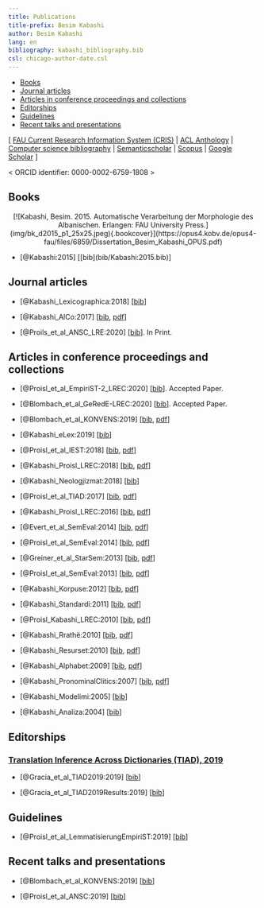```yaml
---
title: Publications
title-prefix: Besim Kabashi
author: Besim Kabashi
lang: en
bibliography: kabashi_bibliography.bib
csl: chicago-author-date.csl
---
```



- [Books](#books)
- [Journal articles](#journal-articles)
- [Articles in conference proceedings and collections](#articles-in-conference-proceedings-and-collections)
- [Editorships](#editorships)
- [Guidelines](#guidelines)
- [Recent talks and presentations](#recent-talks-and-presentations)

[ [FAU Current Research Information System (CRIS)](https://cris.fau.de/converis/portal/Person/104399870?auxfun=&lang=de_DE) |
  [ACL Anthology](https://www.aclweb.org/anthology/people/b/besim-kabashi) |
  [Computer science bibliography](https://dblp.org/pers/hd/k/Kabashi:Besim) |
  [Semanticscholar](https://www.semanticscholar.org/author/Besim-Kabashi/2715062) |
  [Scopus](https://www.scopus.com/authid/detail.uri?authorId=36608230200) |
  [Google Scholar](https://scholar.google.com/citations?hl=en&user=8KqEl74AAAAJ) ] 

< ORCID identifier: 0000-0002-6759-1808 >


## Books ##

<div class="cover" align="center">[![Kabashi, Besim. 2015. Automatische Verarbeitung der Morphologie des Albanischen. Erlangen: FAU University Press.](img/bk_d2015_p1_25x25.jpeg){.bookcover}](https://opus4.kobv.de/opus4-fau/files/6859/Dissertation_Besim_Kabashi_OPUS.pdf)</div>

- <div class="book"><div class="bibentry">[@Kabashi:2015] [[bib](bib/Kabashi:2015.bib)]</div>


## Journal articles ##

- [@Kabashi_Lexicographica:2018] [[bib](bib/Kabashi_Lexicographica:2018.bib)]

- [@Kabashi_AlCo:2017] [[bib](bib/Kabashi_AlCo:2017.bib), [pdf](pdf/kabashi_2017_AlCo.pdf)]

- [@Proils_et_al_ANSC_LRE:2020] [[bib](bib/Proils_et_al_ANSC_LRE:2020.bib)]. In Print.


## Articles in conference proceedings and collections ##

<!-- Proisl et al. NSURL -->

- [@Proisl_et_al_EmpiriST-2_LREC:2020] [[bib](bib/Proisl_et_al_EmpiriST-2_LREC:2020.bib)]. Accepted Paper.

- [@Blombach_et_al_GeRedE-LREC:2020] [[bib](bib/Blombach_et_al_GeRedE-LREC:2020.bib)]. Accepted Paper.

- [@Blombach_et_al_KONVENS:2019] [[bib](bib/Blombach_et_al_KONVENS2019GerReddit:2019.bib), [pdf](pdf/blombach_et_al_2019_reddit_konvens.pdf)]

- [@Kabashi_eLex:2019] [[bib](bib/Kabashi_eLex:2019.bib)]

- [@Proisl_et_al_IEST:2018] [[bib](bib/Proisl_et_al_IEST:2018.bib), [pdf](pdf/proisl_et_al_2018_iest.pdf)]

- [@Kabashi_Proisl_LREC:2018] [[bib](bib/Kabashi_Proisl_LREC:2018.bib), [pdf](pdf/kabashi_proisl_2018_lrec.pdf)]

- [@Kabashi_Neologjizmat:2018] [[bib](bib/Kabashi_Neologjizmat:2018.bib)]

- [@Proisl_et_al_TIAD:2017] [[bib](bib/Proisl_et_al_TIAD:2017.bib), [pdf](pdf/proisl_et_al_2017_tiad.pdf)]

- [@Kabashi_Proisl_LREC:2016] [[bib](bib/Kabashi_Proisl_LREC:2016.bib), [pdf](pdf/kabashi_proisl_2016_lrec.pdf)]

- [@Evert_et_al_SemEval:2014] [[bib](bib/Evert_et_al_SemEval:2014.bib), [pdf](pdf/evert_et_al_2014_semeval.pdf)]

- [@Proisl_et_al_SemEval:2014] [[bib](bib/Proisl_et_al_SemEval:2014.bib), [pdf](pdf/proisl_et_al_2014_semeval.pdf)]

- [@Greiner_et_al_StarSem:2013] [[bib](bib/Greiner_et_al_StarSem:2013.bib), [pdf](pdf/greiner_et_al_2013_starsem.pdf)]

- [@Proisl_et_al_SemEval:2013] [[bib](bib/Proisl_et_al_SemEval:2013.bib), [pdf](pdf/proisl_et_al_2013_semeval.pdf)]

- [@Kabashi_Korpuse:2012] [[bib](bib/Kabashi_Korpuse:2012.bib), [pdf](pdf/kabashi_2012_korpuse.pdf)]

- [@Kabashi_Standardi:2011] [[bib](bib/Kabashi_Standardi:2011.bib), [pdf](pdf/kabashi_2011_standardi.pdf)]

- [@Proisl_Kabashi_LREC:2010] [[bib](bib/Proisl_Kabashi_LREC:2010.bib), [pdf](pdf/proisl_kabashi_2010_lrec.pdf)]

- [@Kabashi_Rrathë:2010] [[bib](bib/Kabashi_Rrathë:2010.bib), [pdf](pdf/kabashi_2010_camaj.pdf)]

- [@Kabashi_Resurset:2010] [[bib](bib/Kabashi_Resurset:2010.bib), [pdf](pdf/kabashi_2009_resurset.pdf)]

- [@Kabashi_Alphabet:2009] [[bib](bib/Kabashi_Alphabet:2009.bib), [pdf](pdf/kabashi_2009_alphabet.pdf)]

- [@Kabashi_PronominalClitics:2007] [[bib](bib/Kabashi_PronominalClitics:2007.bib), [pdf](pdf/kabashi_2007_clitics.pdf)]

- [@Kabashi_Modelimi:2005] [[bib](bib/Kabashi_Modelimi:2005.bib)]

- [@Kabashi_Analiza:2004] [[bib](bib/Kabashi_Analiza:2004.bib)]


## Editorships ##

###  [Translation Inference Across Dictionaries (TIAD), 2019](http://ceur-ws.org/Vol-2493/)  ###

- [@Gracia_et_al_TIAD2019:2019] [[bib](bib/Gracia_et_al_TIAD2019:2019.bib)]

- [@Gracia_et_al_TIAD2019Results:2019] [[bib](bib/Gracia_et_al_TIAD2019Results:2019.bib)]


## Guidelines ##

- [@Proisl_et_al_LemmatisierungEmpiriST:2019] [[bib](bib/Proisl_et_al_LemmatisierungEmpiriST:2019.bib)] 


## Recent talks and presentations ##


<!-- Kabashi et al. APCLA -->


- [@Blombach_et_al_KONVENS:2019] [[bib](bib/Blombach_et_al_KONVENS:2019.bib)]

- [@Proisl_et_al_ANSC:2019] [[bib](bib/Proisl_et_al_ANSC:2019.bib)]


<!-- ## News ## -->
